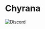 # Chyrana


[![Discord](https://discordapp.com/api/guilds/537013584308469770/widget.png)](https://discord.gg/UpRZjx9)
